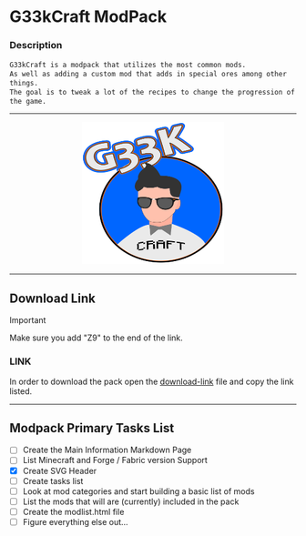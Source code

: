 # G33kCraft ModPack

### Description

    G33kCraft is a modpack that utilizes the most common mods.
    As well as adding a custom mod that adds in special ores among other things.
    The goal is to tweak a lot of the recipes to change the progression of the game.

---

<div align="center">
    <img title="G33kCraft Modpack Logo" height="250" width="250"
    alt="Logo of a geek used for the Geekcraft Modpack"
    src="https://github.com/G33kman/G33kCraft/blob/main/Assets/SVG/G33kCraft-Logo.svg">
</div>

---

## Download Link

> [!IMPORTANT]
> Make sure you add "Z9" to the end of the link.

### LINK
In order to download the pack open the [download-link](./download-link) file and copy the link listed.

---

## Modpack Primary Tasks List

- [ ] Create the Main Information Markdown Page
- [ ] List Minecraft and Forge / Fabric version Support
- [X] Create SVG Header
- [ ] Create tasks list
- [ ] Look at mod categories and start building a basic list of mods
- [ ] List the mods that will are (currently) included in the pack
- [ ] Create the modlist.html file
- [ ] Figure everything else out...
